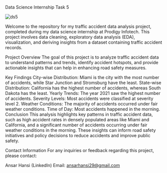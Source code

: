 Data Science Internship Task 5



![ds5](https://github.com/user-attachments/assets/307a9a28-a9a4-4129-b4dd-1b398ed4e2d5)

Welcome to the repository for my traffic accident data analysis project, completed during my data science internship at Prodigy Infotech. This project involves data cleaning, exploratory data analysis (EDA), visualization, and deriving insights from a dataset containing traffic accident records.

Project Overview
The goal of this project is to analyze traffic accident data to understand patterns and trends, identify accident hotspots, and provide actionable insights that can help in enhancing road safety measures.

Key Findings
City-wise Distribution: Miami is the city with the most number of accidents, while Star Junction and Stromsburg have the least.
State-wise Distribution: California has the highest number of accidents, whereas South Dakota has the least.
Yearly Trends: The year 2021 saw the highest number of accidents.
Severity Levels: Most accidents were classified at severity level 2.
Weather Conditions: The majority of accidents occurred under fair weather conditions.
Time of Day: Most accidents happened in the morning.
Conclusion
This analysis highlights key patterns in traffic accident data, such as high accident rates in densely populated areas like Miami and California, and a significant number of accidents occurring under fair weather conditions in the morning. These insights can inform road safety initiatives and policy decisions to reduce accidents and improve public safety.

Contact Information
For any inquiries or feedback regarding this project, please contact:

Ansar Hansi (LinkedIn)
Email: ansarhansi29@gmail.com
